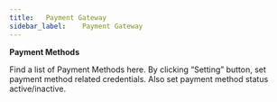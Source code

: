 ```yaml
---
title:   Payment Gateway
sidebar_label:    Payment Gateway
---
```



 **Payment Methods**

Find a list of Payment Methods here. By clicking “Setting” button, set payment method related credentials. Also set payment method status active/inactive. 

&nbsp;
